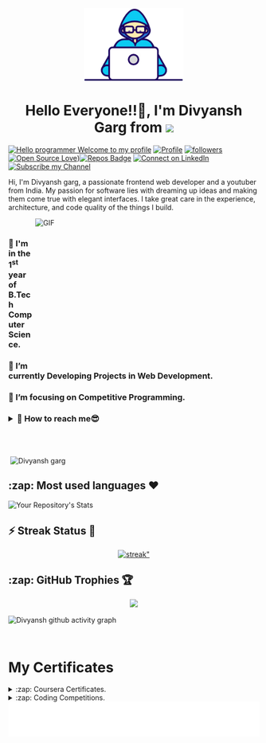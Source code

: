 
<p align="center">
<img src="https://raw.githubusercontent.com/AkashSingh3031/AkashSingh3031/main/Developer.gif" width="200px">
</p>
<h1 align="center">Hello Everyone!!👋, I'm Divyansh Garg from <img src="https://gph.is/g/Eq5KN1r" width="30px"></h1>

[![Hello programmer Welcome to my profile](https://img.shields.io/badge/Hello,Programmer!-Welcome-orange.svg?style=flat&logo=github)](https://github.com/divyansh1511) [![Profile](https://visitor-badge.glitch.me/badge?page_id=divyansh1511.profileviews-badge)](https://github.com/divyansh1511) [![followers](https://img.shields.io/github/followers/divyansh1511?style=social)](https://github.com/divyansh1511?tab=followers) [![Open Source Love](https://badges.frapsoft.com/os/v2/open-source.svg?v=103)](https://github.com/divyansh1511))[![Repos Badge](https://badges.pufler.dev/repos/divyansh1511)](https://github.com/divyansh1511?tab=repositories) [![Connect on LinkedIn](https://img.shields.io/badge/--linkedin?label=LinkedIn&logo=LinkedIn&style=social)](https://www.linkedin.com/in/divyansh-garg-3b74a61ba/) [![Subscribe my Channel](https://img.shields.io/badge/--youtube?label=YouTube&logo=YouTube&style=social)](https://www.youtube.com/channel/UCjd7tFiKQQipzj6OHlh6VAg)
<br>

Hi, I'm Divyansh garg, a passionate frontend web developer and a youtuber from India. My passion for software lies with dreaming up ideas and making them come true with elegant interfaces. I take great care in the experience, architecture, and code quality of the things I build.


<img align="right" alt="GIF" src="https://github.com/abhisheknaiidu/abhisheknaiidu/blob/master/code.gif?raw=true" width="450" height="290" />

<br>
<h3> 🔭 I'm in the 1<sup>st</sup> year of B.Tech Computer Science.</h3>

<h3> 🌱 I’m currently Developing Projects in Web Development.</h3>

<h3> 🎯 I’m focusing on Competitive Programming.</h3>

<h3>
<details> <summary>💬 How to reach me😎 </summary> <a href="https://www.instagram.com/divyansh.garg.1511/" target="blank"><img align="center" src="https://media.giphy.com/media/WyZy1cltG36Y04OCLG/giphy.gif" width="27px" /> </a> <a href="https://www.linkedin.com/in/divyansh-garg-3b74a61ba/" target="blank"><img align="center" src="https://media.giphy.com/media/HQTYdpx1yhxWpugAi2/giphy.gif" width="27px" /></a> </a> <a href="https://www.youtube.com/channel/UCjd7tFiKQQipzj6OHlh6VAg" target="blank"> <img align="center" src="https://media.giphy.com/media/5a3xbeZj7AkqG8197S/giphy.gif" width="27px" /> </a>
</details>  
</h3>

<br>
<br>
<p>&nbsp;<img align="center" src="https://github-readme-stats.vercel.app/api?username=divyansh1511&show_icons=true&hide_border=true&show_owner=true&title_color=FFFF00&theme=dark&custom_title=HEY 🙏 Programmers!! &layout=compact" alt="Divyansh garg"/>

<h2> :zap: Most used languages ❤️</h2>

![Your Repository's Stats](https://github-readme-stats.vercel.app/api/top-langs/?username=divyansh1511&theme=blue-green)

<h2> ⚡ Streak Status 🤩</h2>

<p align="center">
    <a href="https://github.com/divyansh1511/github-readme-streak-stats">
        <img title="🔥 Get streak stats for your profile at git.io/streak-stats" alt=streak" src="https://github-readme-streak-stats.herokuapp.com/?user=divyansh1511&theme=black-ice&hide_border=true&stroke=0000&background=060A0CD0"/>
    </a>
</p>

<h2> :zap: GitHub Trophies 🏆</h2>

<p align="center">
  <a href="https://github.com/divyansh1511" target="_blank">
    <img src="https://github-profile-trophy.vercel.app/?username=divyansh1511&theme=gruvbox&layout=compact&title_color=00FF00"/>
  </a>
</p>

![Divyansh github activity graph](https://activity-graph.herokuapp.com/graph?username=divyansh1511&theme=dracula&layout=compact&title_color=FF69B4)

<br>

# My Certificates

<details> <summary>:zap: Coursera Certificates.</summary>

![Certificate](https://github.com/divyansh1511/divyansh1511/blob/main/wwww.png)
<br>
![Certificate](https://github.com/divyansh1511/divyansh1511/blob/main/pppp.png)

</details>

<details> <summary>:zap: Coding Competitions.</summary>
  
![Certificate](https://github.com/divyansh1511/divyansh1511/blob/main/kickstart.png)
  
![Certificate](https://github.com/divyansh1511/divyansh1511/blob/main/hashcode.png)
</details>

<img align='center'  height="70" alt="Thanks" width="100%" src="https://github.com/AkashSingh3031/AkashSingh3031/blob/main/marquee.svg"/> 
<!--
**divyansh1511/divyansh1511** is a ✨ _special_ ✨ repository because its `README.md` (this file) appears on your GitHub profile.

Here are some ideas to get you started:

- 🔭 I’m currently working on ...
- 🌱 I’m currently learning ...
- 👯 I’m looking to collaborate on ...
- 🤔 I’m looking for help with ...
- 💬 Ask me about ...
- 📫 How to reach me: ...
- 😄 Pronouns: ...
- ⚡ Fun fact: ...
-->
